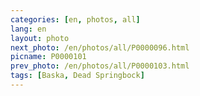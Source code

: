 ```yaml
---
categories: [en, photos, all]
lang: en
layout: photo
next_photo: /en/photos/all/P0000096.html
picname: P0000101
prev_photo: /en/photos/all/P0000103.html
tags: [Baska, Dead Springbock]
---
```

